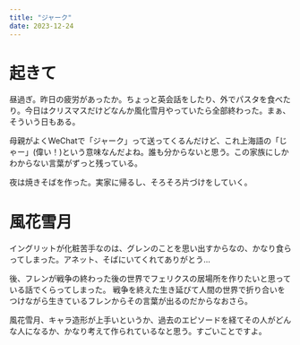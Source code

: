```yaml
---
title: "ジャーク"
date: 2023-12-24
---
```


# 起きて
昼過ぎ。昨日の疲労があったか。ちょっと英会話をしたり、外でパスタを食べたり。今日はクリスマスだけどなんか風化雪月やっていたら全部終わった。まぁ、そういう日もある。

母親がよくWeChatで「ジャーク」って送ってくるんだけど、これ上海語の「じゃー」(偉い！)という意味なんだよね。誰も分からないと思う。この家族にしかわからない言葉がずっと残っている。

夜は焼きそばを作った。実家に帰るし、そろそろ片づけをしていく。


# 風花雪月
イングリットが化粧苦手なのは、グレンのことを思い出すからなの、かなり食らってしまった。アネット、そばにいてくれてありがとう...

後、フレンが戦争の終わった後の世界でフェリクスの居場所を作りたいと思っている話でくらってしまった。
戦争を終えた生き延びて人間の世界で折り合いをつけながら生きているフレンからその言葉が出るのだからなおさら。

風花雪月、キャラ造形が上手いというか、過去のエピソードを経てその人がどんな人になるか、かなり考えて作られているなと思う。すごいことですよ。